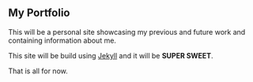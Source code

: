 ## My Portfolio

This will be a personal site showcasing my previous and future work and containing information about me.

This site will be build using [Jekyll](http://jekyllrb.com/) and it will be **SUPER SWEET**.

That is all for now.
